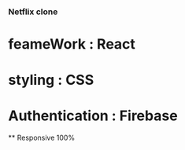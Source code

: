 ### Netflix clone 
# feameWork : React
# styling : CSS
# Authentication : Firebase
** Responsive 100%
